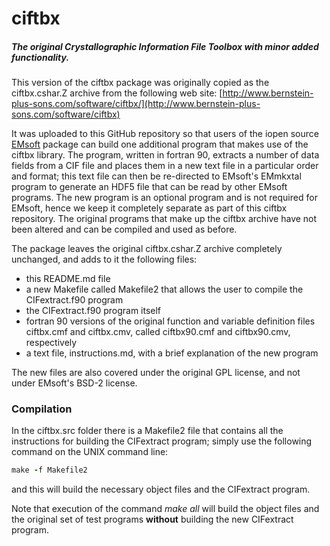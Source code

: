 # ciftbx
##### The original Crystallographic Information File Toolbox with minor added functionality.

This version of the ciftbx package was originally copied as the ciftbx.cshar.Z archive from the following web site:
[http://www.bernstein-plus-sons.com/software/ciftbx/](http://www.bernstein-plus-sons.com/software/ciftbx)

It was uploaded to this GitHub repository so that users of the iopen source [EMsoft](http://github.com/marcdegraef/EMsoft) package can build one additional program that makes use of the ciftbx library.  The program, written in fortran 90, extracts a number of data fields from a CIF file and places them in a new text file in a particular order and format; this text file can then be re-directed to EMsoft's EMmkxtal program to generate an HDF5 file that can be read by other EMsoft programs. The new program is an optional program and is not required for EMsoft, hence we keep it completely separate as part of this ciftbx repository. The original programs that make up the ciftbx archive have not been altered and can be compiled and used as before.

The package leaves the original ciftbx.cshar.Z archive completely unchanged, and adds to it the following files:
- this README.md file
- a new Makefile called Makefile2 that allows the user to compile the CIFextract.f90 program
- the CIFextract.f90 program itself
- fortran 90 versions of the original function and variable definition files ciftbx.cmf and ciftbx.cmv, called ciftbx90.cmf and ciftbx90.cmv, respectively
- a text file, instructions.md, with a brief explanation of the new program

The new files are also covered under the original GPL license, and not under EMsoft's BSD-2 license.

### Compilation

In the ciftbx.src folder there is a Makefile2 file that contains all the instructions for building the CIFextract program; simply use the following command on the UNIX command line:
```fortran
make -f Makefile2
```
and this will build the necessary object files and the CIFextract program.

Note that execution of the command *make all* will build the object files and the original set of test programs **without** building the new CIFextract program.